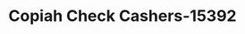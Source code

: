 ---
f_zip-code: 39083
f_state-code: MS
title: Copiah Check Cashers-15392
f_phone: 601-894-2710
f_city-only: Hazlehurst
f_address: 106 Trade Center Lane Hazlehurst
f_location-unique-id: '15392'
slug: copiah-check-cashers-15392
updated-on: '2024-05-30T13:46:58.046Z'
created-on: '2024-05-30T13:36:59.803Z'
published-on: '2024-05-30T13:54:32.469Z'
f_city-state: cms/city/hazlehurst-ms.md
f_company: cms/company/copiah-check-cashers.md
f_state: cms/state/mississippi.md
layout: '[payday-loan].html'
tags: payday-loan
---